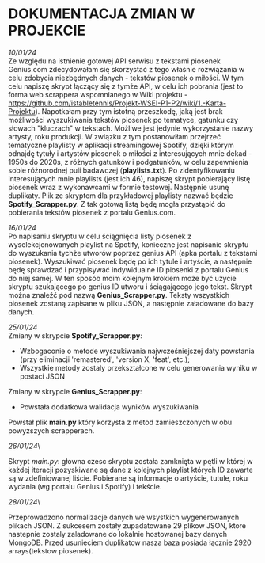 
# DOKUMENTACJA ZMIAN W PROJEKCIE

*10/01/24*\
Ze względu na istnienie gotowej API serwisu z tekstami piosenek Genius.com zdecydowałam się skorzystać z tego właśnie rozwiązania w celu zdobycia niezbędnych danych - tekstów piosenek o miłości. W tym celu napiszę skrypt łączący się z tymże API, w celu ich pobrania (jest to forma web scrappera wspomnianego w Wiki projektu - https://github.com/istabletennis/Projekt-WSEI-P1-P2/wiki/1.-Karta-Projektu). Napotkałam przy tym istotną przeszkodę, jaką jest brak możliwości wyszukiwania tekstów piosenek po tematyce, gatunku czy słowach "kluczach" w tekstach. Możliwe jest jedynie wykorzystanie nazwy artysty, roku produkcji. W związku z tym postanowiłam przejrzeć tematyczne playlisty w aplikacji streamingowej Spotify, dzięki którym odnajdę tytuły i artystów piosenek o miłości z interesujących mnie dekad - 1950s do 2020s, z różnych gatunków i podgatunków, w celu zapewnienia sobie różnorodnej puli badawczej (**playlists.txt**).
Po zidentyfikowaniu interesujących mnie playlists (jest ich 46), napiszę skrypt pobierający listę piosenek wraz z wykonawcami w formie testowej. Następnie usunę duplikaty. Plik ze skryptem dla przykładowej playlisty nazwać będzie **Spotify_Scrapper.py**.
Z tak gotową listą będę mogła przystąpić do pobierania tekstów piosenek z portalu Genius.com.


*16/01/24*\
Po napisaniu skryptu w celu ściągnięcia listy piosenek z wyselekcjonowanych playlist na Spotify, konieczne jest napisanie skryptu do wyszukania tychże utworów poprzez genius API (apka portalu z tekstami piosenek). Wyszukiwać piosenek będę po ich tytule i artyście, a następnie będę sprawdzać i przypisywać indywidualne ID piosenki z portalu Genius do niej samej. W ten sposób moim kolejnym krokiem może być użycie skryptu szukającego po genius ID utworu i ściągającego jego tekst.
Skrypt można znaleźć pod nazwą **Genius_Scrapper.py**.
Teksty wszystkich piosenek zostaną zapisane w pliku JSON, a następnie załadowane do bazy danych.

*25/01/24*\
Zmiany w skrypcie **Spotify_Scrapper.py**:
* Wzbogaconie o metode wyszukiwania najwcześniejszej daty powstania (przy eliminacji 'remastered', 'version X, 'feat', etc.); 
* Wszystkie metody zostały przekształcone w celu generowania wyniku w postaci JSON

Zmiany w skrypcie **Genius_Scrapper.py**:
* Powstała dodatkowa walidacja wyników wyszukiwania
 
Powstał plik **main.py** który korzysta z metod zamieszczonych w obu powyższych scrapperach.

*26/01/24*\

Skrypt *main.py*: głowna czesc skryptu została zamknięta w pętli w której w każdej iteracji pozyskiwane są dane z kolejnych playlist których ID zawarte są w zdefiniowanej liście. Pobierane są informacje o artyście, tutule, roku wydania (wg portalu Genius i Spotify) i tekście.

*28/01/24*\

Przeprowadzono normalizacje danych we wsystkich wygenerowanych plikach JSON. Z sukcesem zostały zupadatowane 29 plikow  JSON, ktore nastepnie zostaly zaladowane do lokalnie hostowanej bazy danych MongoDB. Przed usunieciem duplikatow nasza baza posiada łącznie 2920 arrays(tekstow piosenek).